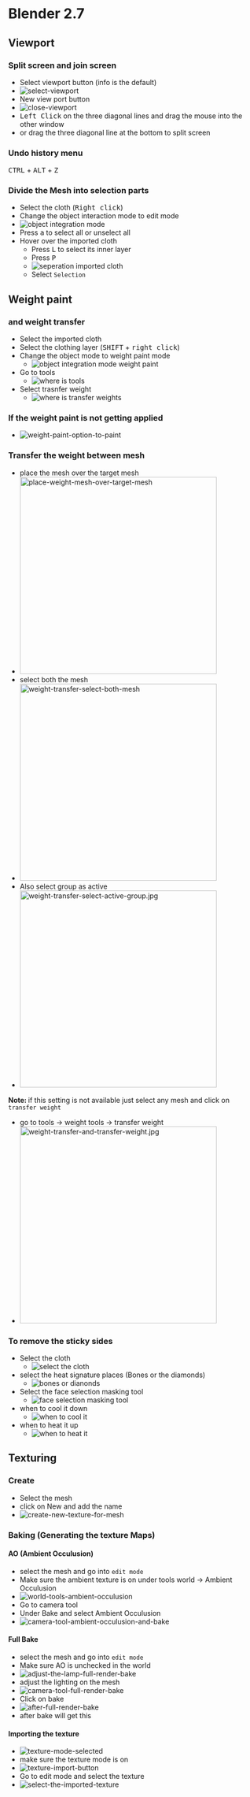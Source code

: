 # Blender 2.7

## Viewport

### Split screen and join screen
- Select viewport button (info is the default)
- <img src="select-viewport.jpg" alt="select-viewport">
- New view port button
- <img src="close-viewport.jpg" alt="close-viewport">
- <kbd>Left Click</kbd> on the three diagonal lines and drag the mouse into the other window
- or drag the three diagonal line at the bottom to split screen

### Undo history menu
<kbd>CTRL</kbd> + <kbd>ALT</kbd> + <kbd>Z</kbd>

### Divide the Mesh into selection parts
- Select the cloth (<kbd>Right click</kbd>)
- Change the object interaction mode to edit mode
- <img src="object-integration-mode-edit.jpg" alt="object integration mode">
- Press <kbd>a</kbd> to select all or unselect all
- Hover over the imported cloth
  - Press <kbd>L</kbd> to select its inner layer
  - Press <kbd>P</kbd> 
  - <img src="seperation-imported-cloth.jpg" alt="seperation imported cloth">
  - Select `Selection`

## Weight paint
### and weight transfer
- Select the imported cloth
- Select the clothing layer (<kbd>SHIFT</kbd> + <kbd>right click</kbd>)
- Change the object mode to weight paint mode
  - <img src="object-integration-mode-weight-paint.jpg" alt="object integration mode weight paint">
- Go to tools 
  - <img src="where-is-tools.jpg" alt="where is tools">
- Select trasnfer weight
  - <img src="where-is-transfer-weights.jpg" alt="where is transfer weights">

### If the weight paint is not getting applied
- <img src="weight-paint-option-to-paint.jpg" alt="weight-paint-option-to-paint">

### Transfer the weight between mesh
- place the mesh over the target mesh
- <img src="place-weight-mesh-over-target-mesh.jpg" alt="place-weight-mesh-over-target-mesh" width="400" />
- select both the mesh
- <img src="weight-transfer-select-both-mesh.jpg" alt="weight-transfer-select-both-mesh" width="400" />
- Also select group as active
- <img src="weight-transfer-select-active-group.jpg" alt="weight-transfer-select-active-group.jpg" width="400" />
<b>Note: </b> if this setting is not available just select any mesh and click on `transfer weight`
- go to tools -> weight tools -> transfer weight
- <img src="weight-transfer-and-transfer-weight.jpg" alt="weight-transfer-and-transfer-weight.jpg" width="400" />

### To remove the sticky sides
- Select the cloth
  - <img src="select-the-cloth.jpg" alt="select the cloth">
- select the heat signature places (Bones or the diamonds)
  - <img src="bones-or-dianonds.jpg" alt="bones or dianonds">
- Select the face selection masking tool
  - <img src="face-selection-masking-tool.jpg" alt="face selection masking tool">
- when to cool it down
  - <img src="when-to-cool-it.jpg" alt="when to cool it">
- when to heat it up
  - <img src="when-to-heat-it.jpg" alt="when to heat it">

## Texturing

### Create
- Select the mesh
- click on New and add the name
- <img src="create-new-texture-for-mesh.jpg" alt="create-new-texture-for-mesh">

### Baking (Generating the texture Maps)

#### AO (Ambient Occulusion)
- select the mesh and go into `edit mode`
- Make sure the ambient texture is on under tools world -> Ambient Occulusion
- <img src="world-tools-ambient-occulusion.jpg" alt="world-tools-ambient-occulusion">
- Go to camera tool
- Under Bake and select Ambient Occulusion
- <img src="camera-tool-ambient-occulusion-and-bake.jpg" alt="camera-tool-ambient-occulusion-and-bake">

#### Full Bake
- select the mesh and go into `edit mode`
- Make sure AO is unchecked in the world
- <img src="adjust-the-lamp-full-render-bake.jpg" alt="adjust-the-lamp-full-render-bake">
- adjust the lighting on the mesh
- <img src="camera-tool-full-render-bake.jpg" alt="camera-tool-full-render-bake">
- Click on bake
- <img src="after-full-render-bake.jpg" alt="after-full-render-bake">
- after bake will get this

#### Importing the texture
- <img src="texture-mode-selected.jpg" alt="texture-mode-selected">
- make sure the texture mode is on
- <img src="texture-import-button.jpg" alt="texture-import-button">
- Go to edit mode and select the texture
- <img src="select-the-imported-texture.jpg" alt="select-the-imported-texture">